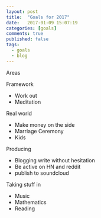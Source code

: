 ```yaml
---
layout: post
title:  "Goals for 2017"
date:   2017-01-09 15:07:19
categories: [goals]
comments: true
published: false
tags:
  - goals
  - blog
---
```


Areas

Framework
* Work out
* Meditation

Real world
* Make money on the side
* Marriage Ceremony
* Kids

Producing
* Blogging write without hesitation
* Be active on HN and reddit
* publish to soundcloud

Taking stuff in
* Music
* Mathematics
* Reading
